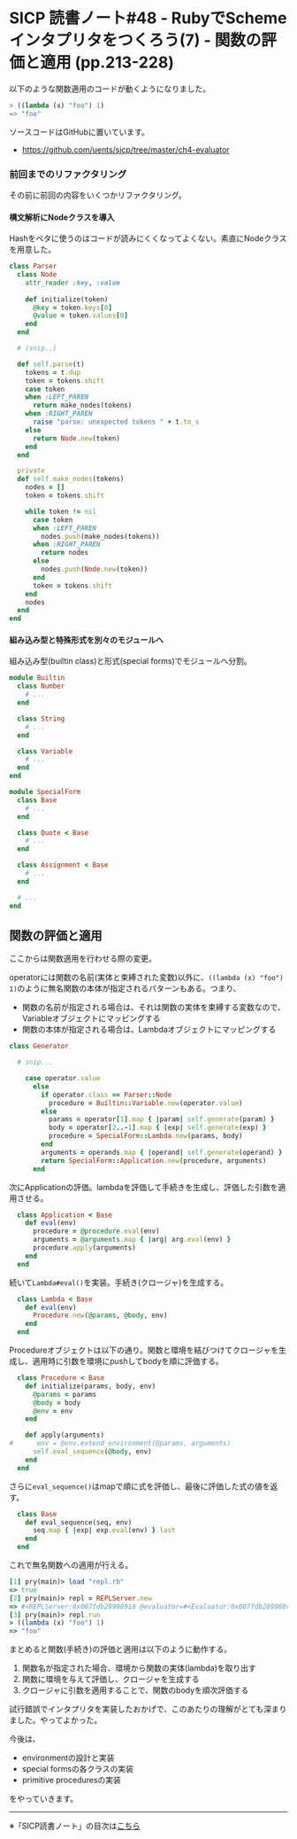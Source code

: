 SICP 読書ノート#48 - RubyでSchemeインタプリタをつくろう(7) - 関数の評価と適用 (pp.213-228)
======================================

以下のような関数適用のコードが動くようになりました。

```scheme
> ((lambda (x) "foo") 1)
=> "foo"
```

ソースコードはGitHubに置いています。

- https://github.com/uents/sicp/tree/master/ch4-evaluator


### 前回までのリファクタリング

その前に前回の内容をいくつかリファクタリング。

#### 構文解析にNodeクラスを導入

Hashをベタに使うのはコードが読みにくくなってよくない。素直にNodeクラスを用意した。

```ruby
class Parser
  class Node
    attr_reader :key, :value
    
    def initialize(token)
      @key = token.keys[0]
      @value = token.values[0]
    end
  end

  # (snip..)

  def self.parse(t)
    tokens = t.dup
    token = tokens.shift
    case token
    when :LEFT_PAREN
      return make_nodes(tokens)
    when :RIGHT_PAREN
      raise "parse: unexpected tokens " + t.to_s
    else
      return Node.new(token)
    end
  end

  private
  def self.make_nodes(tokens)
    nodes = []
    token = tokens.shift

    while token != nil
      case token
      when :LEFT_PAREN
        nodes.push(make_nodes(tokens))
      when :RIGHT_PAREN
        return nodes
      else
        nodes.push(Node.new(token))
      end
      token = tokens.shift
    end
    nodes
  end
end
```

#### 組み込み型と特殊形式を別々のモジュールへ

組み込み型(builtin class)と形式(special forms)でモジュールへ分割。

```ruby
module Builtin
  class Number
    # ...
  end

  class String
    # ...
  end

  class Variable
    # ...
  end
end

module SpecialForm
  class Base
    # ...
  end

  class Quote < Base
    # ...
  end

  class Assignment < Base
    # ...
  end

  # ...
end
```

## 関数の評価と適用

ここからは関数適用を行わせる際の変更。

operatorには関数の名前(実体と束縛された変数)以外に、```((lambda (x) "foo") 1)```のように無名関数の本体が指定されるパターンもある。つまり、

- 関数の名前が指定される場合は、それは関数の実体を束縛する変数なので、Variableオブジェクトにマッピングする
- 関数の本体が指定される場合は、Lambdaオブジェクトにマッピングする

```ruby
class Generator

  # snip...

    case operator.value
      else
        if operator.class == Parser::Node
          procedure = Builtin::Variable.new(operator.value)
        else
          params = operator[1].map { |param| self.generate(param) }
          body = operator[2..-1].map { |exp| self.generate(exp) }
          procedure = SpecialForm::Lambda.new(params, body)
        end
        arguments = operands.map { |operand| self.generate(operand) }
        return SpecialForm::Application.new(procedure, arguments)
      end
```

次にApplicationの評価。lambdaを評価して手続きを生成し、評価した引数を適用させる。

```ruby
  class Application < Base
    def eval(env)
      procedure = @procedure.eval(env)
      arguments = @arguments.map { |arg| arg.eval(env) }
      procedure.apply(arguments)
    end
  end
```

続いて```Lambda#eval()```を実装。手続き(クロージャ)を生成する。

```ruby
  class Lambda < Base
    def eval(env)
      Procedure.new(@params, @body, env)
    end
  end
```

Procedureオブジェクトは以下の通り。関数と環境を結びつけてクロージャを生成し、適用時に引数を環境にpushしてbodyを順に評価する。

```ruby
  class Procedure < Base
    def initialize(params, body, env)
      @params = params
      @body = body
      @env = env
    end

    def apply(arguments)
#      env = @env.extend_environment(@params, arguments)
      self.eval_sequence(@body, env)
    end
  end
```

さらに```eval_sequence()```はmapで順に式を評価し、最後に評価した式の値を返す。

```ruby
  class Base
    def eval_sequence(seq, env)
      seq.map { |exp| exp.eval(env) }.last
    end
  end
```

これで無名関数への適用が行える。

```ruby
[1] pry(main)> load "repl.rb"
=> true
[2] pry(main)> repl = REPLServer.new
=> #<REPLServer:0x007fdb28998918 @evaluator=#<Evaluator:0x007fdb289988c8 @environment=#<Environment:0x007fdb289988a0>>>
[3] pry(main)> repl.run
> ((lambda (x) "foo") 1)
=> "foo"
```

まとめると関数(手続き)の評価と適用は以下のように動作する。

1. 関数名が指定された場合、環境から関数の実体(lambda)を取り出す
2. 関数に環境を与えて評価し、クロージャを生成する
3. クロージャに引数を適用することで、関数のbodyを順次評価する

試行錯誤でインタプリタを実装したおかげで、このあたりの理解がとても深まりました。やってよかった。

今後は、

- environmentの設計と実装
- special formsの各クラスの実装
- primitive proceduresの実装

をやっていきます。


--------------------------------

※「SICP読書ノート」の目次は[こちら](/entry/sicp/index)


<script type="text/x-mathjax-config">
  MathJax.Hub.Config({ tex2jax: { inlineMath: [['$','$'], ["\\(","\\)"]] } });
</script>
<script type="text/javascript"
  src="http://cdn.mathjax.org/mathjax/latest/MathJax.js?config=TeX-AMS_HTML">
</script>
<meta http-equiv="X-UA-Compatible" CONTENT="IE=EmulateIE7" />

